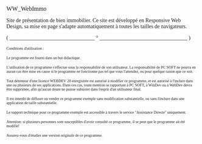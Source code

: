   
<span style="font-family:Arial sans-serif;font-size:16px;">WW\_WebImmo</span>

  
<span style="font-family:Arial sans-serif;font-size:14px;">Site de présentation de bien immobilier. Ce site est développé en Responsive Web Design, sa mise en page s'adapte automatiquement à toutes les tailles de navigateurs. </span>

  
  
<span style="font-family:Arial sans-serif;font-size:14px;">( \_\_\_\_\_\_\_\_\_\_\_\_\_\_\_\_\_\_\_\_\_\_\_\_\_\_\_\_\_\_\_\_ ° \_\_\_\_\_\_\_\_\_\_\_\_\_\_\_\_\_\_\_\_\_\_\_\_\_\_\_\_\_\_\_\_\_ )</span>

  
<span style="font-family:Arial sans-serif;font-size:10px;">Conditions d'utilisation :</span>

<span style="font-family:Arial sans-serif;font-size:10px;">Le programme est fourni dans un but didactique.</span>

<span style="font-family:Arial sans-serif;font-size:10px;">L'utilisation de ce programme s'effectue sous la responsabilité de son utilisateur. La responsabilité de PC SOFT ne pourra en aucun cas être mise en cause si le programme ne fonctionne pas tel que vous l'attendez, ou pour quelque raison que ce soit. </span>

<span style="font-family:Arial sans-serif;font-size:10px;">Tout détenteur d'une licence WEBDEV 28 enregistrée est autorisé à modifier ce programme, et est autorisé à l'inclure dans une ou plusieurs de ses applications. Dans ces cas, toute mention se rapportant à PC SOFT, à WinDev ou à WebDev devra être supprimée, afin qu'aucun doute ne puisse subsister dans l'esprit d'un utilisateur final.</span>

<span style="font-family:Arial sans-serif;font-size:10px;">Il est interdit de diffuser ou vendre ce programme exemple sans modification substantielle, ou sans l'inclure dans une application de taille substantielle.</span>

<span style="font-family:Arial sans-serif;font-size:10px;">Le support technique pour ce programme exemple est accessible à travers le service "Assistance Directe" uniquement.</span>

<span style="font-family:Arial sans-serif;font-size:10px;">Attention: si plusieurs personnes sont susceptibles d'avoir consulté ce programme, il se peut que le programme ait été modifié! </span>

<span style="font-family:Arial sans-serif;font-size:10px;">Assurez-vous d'étudier une version originale de ce programme.</span>

  
  
